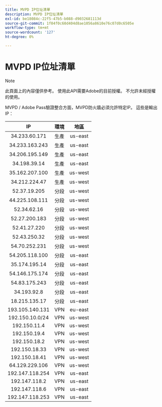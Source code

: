 ```yaml
---
title: MVPD IP位址清單
description: MVPD IP位址清單
exl-id: be18084c-22f5-47b5-b088-d9032681113d
source-git-commit: 1f04f0c60d404d8ae1056a8610e76c07d0c6505e
workflow-type: tm+mt
source-wordcount: '127'
ht-degree: 0%

---
```


# MVPD IP位址清單

>[!NOTE]
>
>此頁面上的內容僅供參考。 使用此API需要Adobe的目前授權。 不允許未經授權的使用。

MVPD / Adobe Pass驗證整合方面，MVPD防火牆必須允許特定IP。 這些是輸出IP：

| IP | 環境 | 地區 |
| :-------------: | :---------: | :-----: |
| 34.233.60.171 | 生產 | us-east |
| 34.233.163.243 | 生產 | us-east |
| 34.206.195.149 | 生產 | us-east |
| 34.198.39.14 | 生產 | us-east |
| 35.162.207.100 | 生產 | us-west |
| 34.212.224.47 | 生產 | us-west |
| 52.37.19.205 | 分段 | us-west |
| 44.225.108.111 | 分段 | us-west |
| 52.34.62.16 | 分段 | us-west |
| 52.27.200.183 | 分段 | us-west |
| 52.41.27.220 | 分段 | us-west |
| 52.43.250.32 | 分段 | us-west |
| 54.70.252.231 | 分段 | us-west |
| 54.205.118.100 | 分段 | us-east |
| 35.174.195.14 | 分段 | us-east |
| 54.146.175.174 | 分段 | us-east |
| 54.83.175.243 | 分段 | us-east |
| 34.193.92.8 | 分段 | us-east |
| 18.215.135.17 | 分段 | us-east |
| 193.105.140.131 | VPN | eu-east |
| 192.150.10.0/24 | VPN | us-west |
| 192.150.11.4 | VPN | us-west |
| 192.150.19.4 | VPN | us-west |
| 192.150.18.2 | VPN | us-west |
| 192.150.18.33 | VPN | us-west |
| 192.150.18.41 | VPN | us-west |
| 64.129.229.106 | VPN | us-west |
| 192.147.118.254 | VPN | us-east |
| 192.147.118.2 | VPN | us-east |
| 192.147.118.6 | VPN | us-east |
| 192.147.118.253 | VPN | us-east |
